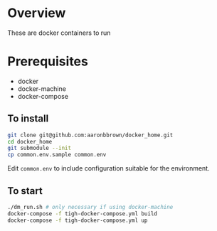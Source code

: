 Overview
========
These are docker containers to run

Prerequisites
=============

* docker
* docker-machine
* docker-compose

To install
----------
```sh
git clone git@github.com:aaronbbrown/docker_home.git
cd docker_home
git submodule --init
cp common.env.sample common.env
```

Edit `common.env` to include configuration suitable for the environment.

To start
--------

```sh
./dm_run.sh # only necessary if using docker-machine
docker-compose -f tigh-docker-compose.yml build
docker-compose -f tigh-docker-compose.yml up
```
